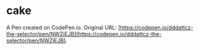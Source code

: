 # cake

A Pen created on CodePen.io. Original URL: [https://codepen.io/dddattcz-the-selector/pen/NWZjEJB](https://codepen.io/dddattcz-the-selector/pen/NWZjEJB).

